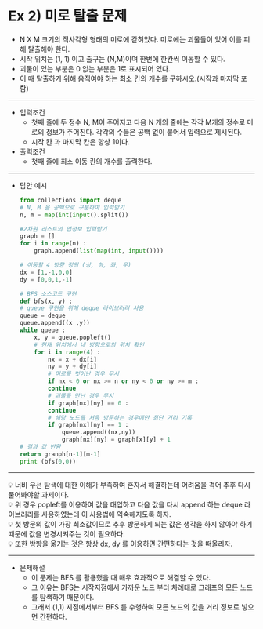# Ex 2) 미로 탈출 문제
- N X M 크기의 직사각형 형태의 미로에 갇혀있다. 미로에는 괴물들이 있어 이를 피해 탈출해야 한다.
- 시작 위치는 (1, 1) 이고 출구는 (N,M)이며 한번에 한칸씩 이동할 수 있다.
- 괴물이 있는 부분은 0 없는 부분은 1로 표시되어 있다.
- 이 때 탈출하기 위해 움직여야 하는 최소 칸의 개수를 구하시오.(시작과 마지막 포함)
***
- 입력조건
  - 첫째 줄에 두 정수 N, M이 주어지고 다음 N 개의 줄에는 각각 M개의 정수로 미로의 정보가 주어진다. 각각의 수들은 공백 없이 붙어서 입력으로 제시된다.
  - 시작 칸 과 마지막 칸은 항상 1이다.
- 출력조건
  - 첫째 줄에 최소 이동 칸의 개수를 출력한다.
***
- 답안 예시
    ```python
    from collections import deque
    # N, M 을 공백으로 구분하여 입력받기
    n, m = map(int(input().split())

    #2차원 리스트의 맵정보 입력받기
    graph = []
    for i in range(n) :
        graph.append(list(map(int, input())))
    
    # 이동할 4 방향 정의 (상, 하, 좌, 우)
    dx = [1,-1,0,0]
    dy = [0,0,1,-1]

    # BFS 소스코드 구현
    def bfs(x, y) :
    # queue 구현을 위해 deque 라이브러리 사용
    queue = deque
    queue.append((x ,y))
    while queue :
        x, y = queue.popleft()
        # 현재 위치에서 네 방향으로의 위치 확인
        for i in range(4) :
            nx = x + dx[i]
            ny = y + dy[i]
            # 미로를 벗어난 경우 무시
            if nx < 0 or nx >= n or ny < 0 or ny >= m :
            continue
            # 괴물을 만난 경우 무시
            if graph[nx][ny] == 0 :
            continue
            # 해당 노드를 처음 방문하는 경우에만 최단 거리 기록
            if graph[nx][ny] == 1 :
                queue.append((nx,ny))
                graph[nx][ny] = graph[x][y] + 1
    # 결과 값 반환
    return granph[n-1][m-1]
    print (bfs(0,0))
    ```
***
💡 너비 우선 탐색에 대한 이해가 부족하여 혼자서 해결하는데 어려움을 격어 추후 다시 풀어봐야할 과제이다. <br>
💡 위 경우 popleft를 이용하여 값을 대입하고 다음 값을 다시 append 하는 deque 라이브러리를 사용하였는데 이 사용법에 익숙해지도록 하자.<br>
💡 첫 방문의 값이 가장 최소값이므로 추후 방문하게 되는 값은 생각을 하지 않아야 하기 때문에 값을 변경시켜주는 것이 필요하다.<br>
💡 또한 방향을 옮기는 것은 항상 dx, dy 를 이용하면 간편하다는 것을 떠올리자.<br>
***
- 문제해설
  - 이 문제는 BFS 를 활용했을 때 매우 효과적으로 해결할 수 있다.
  - 그 이유는 BFS는 시작지점에서 가까운 노드 부터 차례대로 그래프의 모든 노드를 탐색하기 때문이다.
  - 그래서 (1,1) 지점에서부터 BFS 를 수행하여 모든 노드의 값을 거리 정보로 넣으면 간편하다.